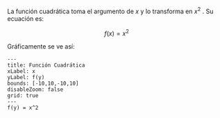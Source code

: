 
La función cuadrática toma el argumento de $x$ y lo transforma en $x^2$ . Su ecuación es:

$$
	f(x) = x^2
$$

Gráficamente se ve así:

```functionplot
---
title: Función Cuadrática
xLabel: x
yLabel: f(y)
bounds: [-10,10,-10,10]
disableZoom: false
grid: true
---
f(y) = x^2
```



